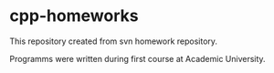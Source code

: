 # cpp-homeworks

This repository created from svn homework repository.

Programms were written during first course at Academic University.
